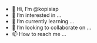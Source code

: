 - 👋 Hi, I’m @kopisiap
- 👀 I’m interested in ...
- 🌱 I’m currently learning ...
- 💞️ I’m looking to collaborate on ...
- 📫 How to reach me ...

<!---
kopisiap/kopisiap is a ✨ special ✨ repository because its `README.md` (this file) appears on your GitHub profile.
You can click the Preview link to take a look at your changes.
--->
